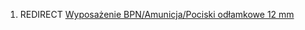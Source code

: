 1.  REDIRECT [Wyposażenie BPN/Amunicja/Pociski odłamkowe 12
    mm](Wyposażenie_BPN/Amunicja/Pociski_odłamkowe_12_mm "wikilink")